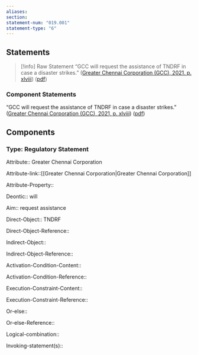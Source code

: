 ```yaml
---
aliases: 
section: 
statement-num: "019.001"
statement-type: "6"
---
```

## Statements 
> [!info] Raw Statement
> “GCC will request the assistance of TNDRF in case a disaster strikes.” ([Greater Chennai Corporation (GCC), 2021, p. xlviii](zotero://select/library/items/AZZSXLC8)) ([pdf](zotero://open-pdf/library/items/ZWDYK52D?page=48&annotation=DZXTWSPL)) 
> 

### Component Statements
“GCC will request the assistance of TNDRF in case a disaster strikes.” ([Greater Chennai Corporation (GCC), 2021, p. xlviii](zotero://select/library/items/AZZSXLC8)) ([pdf](zotero://open-pdf/library/items/ZWDYK52D?page=48&annotation=DZXTWSPL)) 
## Components
### Type: Regulatory Statement
Attribute:: Greater Chennai Corporation

Attribute-link::[[Greater Chennai Corporation|Greater Chennai Corporation]]

Attribute-Property::


Deontic:: will


Aim:: request assistance


Direct-Object:: TNDRF

Direct-Object-Reference:: 


Indirect-Object::  

Indirect-Object-Reference:: 


Activation-Condition-Content::

Activation-Condition-Reference:: 


Execution-Constraint-Content::

Execution-Constraint-Reference:: 


Or-else::

Or-else-Reference:: 


Logical-combination::


Invoking-statement(s)::
